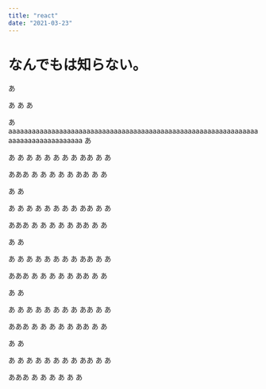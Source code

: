 ```yaml
---
title: "react"
date: "2021-03-23"
---
```


# なんでもは知らない。
あ


あ
あ
あ

あaaaaaaaaaaaaaaaaaaaaaaaaaaaaaaaaaaaaaaaaaaaaaaaaaaaaaaaaaaaaaaaaaaaaaaaaaaaaaaaaaaa
あ

あ
あ
あ
あ
あ
あ
あ
あ
ああ
あ
あ

あああ
あ
あ
あ
あ
あ
ああ
あ
あ

あ
あ

あ
あ
あ
あ
あ
あ
あ
あ
ああ
あ
あ

あああ
あ
あ
あ
あ
あ
ああ
あ
あ

あ
あ

あ
あ
あ
あ
あ
あ
あ
あ
ああ
あ
あ

あああ
あ
あ
あ
あ
あ
ああ
あ
あ

あ
あ

あ
あ
あ
あ
あ
あ
あ
あ
ああ
あ
あ

あああ
あ
あ
あ
あ
あ
ああ
あ
あ

あ
あ

あ
あ
あ
あ
あ
あ
あ
あ
ああ
あ
あ

あああ
あ
あ
あ
あ
あ
あ
